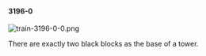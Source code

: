 #### 3196-0
![train-3196-0-0.png](https://github.com/lil-lab/nlvr/raw/master/nlvr/train/images/38/train-3196-0-0.png "train-3196-0-0.png")

There are exactly two black blocks as the base of a tower.